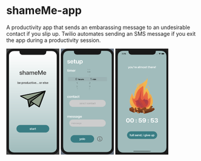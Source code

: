 # shameMe-app

A productivity app that sends an embarassing message to an undesirable contact if you slip up. Twilio automates sending an SMS message if you exit the app during a productivity session.

<img src="docs/img/home.png" width="140" height="280" />

<img src="docs/img/setup.png" width="140" height="280" />

<img src="docs/img/timer.png" width="140" height="280" />
